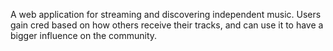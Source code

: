 A web application for streaming and discovering independent music. Users gain cred based on how others receive their tracks, and can use it to have a bigger influence on the community.